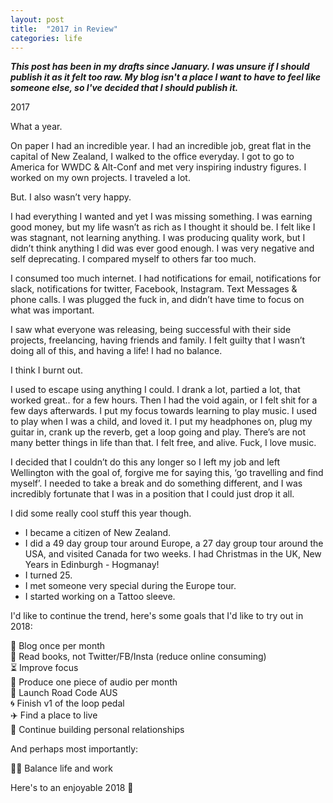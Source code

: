 ```yaml
---
layout: post
title:  "2017 in Review"
categories: life
---
```


___This post has been in my drafts since January. I was unsure if I should publish it as it felt too raw. My blog isn't a place I want to have to feel like someone else, so I've decided that I should publish it.___

2017

What a year.

On paper I had an incredible year. I had an incredible job, great flat in the capital of New Zealand, I walked to the office everyday. I got to go to America for WWDC & Alt-Conf and met very inspiring industry figures. I worked on my own projects. I traveled a lot.

But. I also wasn’t very happy.

I had everything I wanted and yet I was missing something. I was earning good money, but my life wasn’t as rich as I thought it should be. I felt like I was stagnant, not learning anything. I was producing quality work, but I didn’t think anything I did was ever good enough. I was very negative and self deprecating. I compared myself to others far too much.

I consumed too much internet. I had notifications for email, notifications for slack, notifications for twitter, Facebook, Instagram. Text Messages & phone calls. I was plugged the fuck in, and didn’t have time to focus on what was important.

I saw what everyone was releasing, being successful with their side projects, freelancing, having friends and family. I felt guilty that I wasn’t doing all of this, and having a life! I had no balance.

I think I burnt out.

I used to escape using anything I could. I drank a lot, partied a lot, that worked great.. for a few hours. Then I had the void again, or I felt shit for a few days afterwards.
I put my focus towards learning to play music. I used to play when I was a child, and loved it. I put my headphones on, plug my guitar in, crank up the reverb, get a loop going and play. There’s are not many better things in life than that. I felt free, and alive. Fuck, I love music.

I decided that I couldn’t do this any longer so I left my job and left Wellington with the goal of, forgive me for saying this, ‘go travelling and find myself’. I needed to take a break and do something different, and I was incredibly fortunate that I was in a position that I could just drop it all.

I did some really cool stuff this year though.

- I became a citizen of New Zealand.
- I did a 49 day group tour around Europe, a 27 day group tour around the USA, and visited Canada for two weeks. I had Christmas in the UK, New Years in Edinburgh - Hogmanay!
- I turned 25.
- I met someone very special during the Europe tour.
- I started working on a Tattoo sleeve.

I'd like to continue the trend, here's some goals that I'd like to try out in 2018: 

📝 Blog once per month<br />
📖 Read books, not Twitter/FB/Insta (reduce online consuming)<br />
⏳ Improve focus<br />
🎸 Produce one piece of audio per month<br />
🚙 Launch Road Code AUS<br />
🌀 Finish v1 of the loop pedal<br />
✈️ Find a place to live<br />
💜 Continue building personal relationships<br />

And perhaps most importantly:

💆‍♂️ Balance life and work


Here's to an enjoyable 2018 🍻
